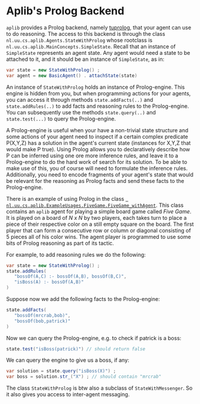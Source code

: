 # Aplib's Prolog Backend

`aplib` provides a Prolog backend, namely [tuprolog](http://alice.unibo.it/xwiki/bin/view/Tuprolog/), that your agent can use to do reasoning. The access to this backend is through the class `nl.uu.cs.aplib.Agents.StateWithProlog` whose rootclass is `nl.uu.cs.aplib.MainConcepts.SimpleState`. Recall that an instance of `SimpleState` represents an agent state. Any agent would need a state to be attached to it, and it should be an instance of `SimpleState`, as in:

```java
var state = new StateWithProlog() ;
var agent = new BasicAgent() . attachState(state)
```

An instance of `StateWithProlog` holds an instance of Prolog-engine. This engine is hidden from you, but when programming actions for your agents, you can access it through methods `state.addFacts(..)` and `state.addRules(..)` to add facts and reasoning rules to the Prolog-engine. You can subsequently use the methods `state.query(..)` and `state.test(...)` to query the Prolog-engine.

A Prolog-engine is useful when your have a non-trivial state structure and some actions of your agent need to inspect if a certain complex predicate P(X,Y,Z) has a solution in the agent's current state (instances for X,Y,Z that would make P true). Using Prolog allows you to declaratively describe how P can be inferred using one ore more inference rules, and leave it to a Prolog-engine to do the hard work of search for its solution. To be able to make use of this, you of course will need to formulate the inference rules. Additionally, you need to encode fragments of your agent's state that would be relevant for the reasoning as Prolog facts and send these facts to the Prolog-engine.

There is an example of using Prolog in the class [` nl.uu.cs.aplib.ExampleUsages.FiveGame.FiveGame_withAgent`](../../src/main/java/nl/uu/cs/aplib/ExampleUsages/FiveGame/FiveGame_withAgent.java). This class contains an `aplib` agent for playing a simple board game called _Five Game_. It is played on a board of _N x N_ by two players, each takes turn to place a piece of their respective color on a still empty square on the board. The first player that can form a consecutive row or column or diagonal consisting of 5 pieces all of his color wins. The agent player is programmed to use some bits of Prolog reasoning as part of its tactic.

For example, to add reasoning rules we do the following:

```java
var state = new StateWithProlog() ;
state.addRules(
   "bossOf(A,C) :- bossOf(A,B), bossOf(B,C)",
   "isBoss(A) :- bossOf(A,B)"
)
```

Suppose now we add the following facts to the Prolog-engine:

```java
state.addFacts(
   "bossOf(mrcrab,bob)",
   "bossOf(bob,patrick)"
)
```

Now we can query the Prolog-engine, e.g. to check if patrick is a boss:

```java
state.test("isBoss(patrick)") // should return false
```

We can query the engine to give us a boss, if any:

```java
var solution = state.query("isBoss(X)") ;
var boss = solution.str_("X") ; // should contain "mrcrab"
```

The class `StateWithProlog` is btw also a subclass of `StateWithMessenger`. So it also gives you access to inter-agent messaging.

